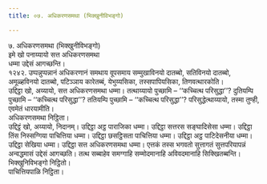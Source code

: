 ```yaml
---
title: ०७. अधिकरणसमथा (भिक्खुनीविभङ्गो)

---
```

७. अधिकरणसमथा (भिक्खुनीविभङ्गो)  
इमे खो पनाय्यायो सत्त अधिकरणसमथा  
धम्मा उद्देसं आगच्छन्ति।  
१२४२. उप्पन्नुप्पन्नानं अधिकरणानं समथाय वूपसमाय सम्मुखाविनयो दातब्बो, सतिविनयो दातब्बो, अमूळ्हविनयो दातब्बो, पटिञ्ञाय कारेतब्बं, येभुय्यसिका, तस्सपापियसिका, तिणवत्थारकोति।  
उद्दिट्ठा खो, अय्यायो, सत्त अधिकरणसमथा धम्मा। तत्थाय्यायो पुच्छामि – ‘‘कच्चित्थ परिसुद्धा’’? दुतियम्पि पुच्छामि – ‘‘कच्चित्थ परिसुद्धा’’? ततियम्पि पुच्छामि – ‘‘कच्चित्थ परिसुद्धा’’? परिसुद्धेत्थाय्यायो, तस्मा तुण्ही, एवमेतं धारयामीति।  
अधिकरणसमथा निट्ठिता।  
उद्दिट्ठं खो, अय्यायो, निदानम्। उद्दिट्ठा अट्ठ पाराजिका धम्मा। उद्दिट्ठा सत्तरस सङ्घादिसेसा धम्मा। उद्दिट्ठा तिंस निस्सग्गिया पाचित्तिया धम्मा। उद्दिट्ठा छसट्ठिसता पाचित्तिया धम्मा। उद्दिट्ठा अट्ठ पाटिदेसनीया धम्मा। उद्दिट्ठा सेखिया धम्मा। उद्दिट्ठा सत्त अधिकरणसमथा धम्मा। एत्तकं तस्स भगवतो सुत्तागतं सुत्तपरियापन्नं अन्वद्धमासं उद्देसं आगच्छति। तत्थ सब्बाहेव समग्गाहि सम्मोदमानाहि अविवदमानाहि सिक्खितब्बन्ति।  
भिक्खुनिविभङ्गो निट्ठितो।  
पाचित्तियपाळि निट्ठिता।  